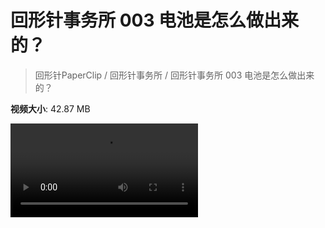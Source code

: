 # 回形针事务所 003 电池是怎么做出来的？

> 回形针PaperClip / 回形针事务所 / 回形针事务所 003 电池是怎么做出来的？

**视频大小**: 42.87 MB

<div class="video"><video src="https://file.hsyhx.top/archive/PaperClip/事务所/003.mp4" controls preload>🤔 您的浏览器不支持 video 标签</video></div>